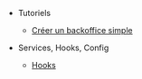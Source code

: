 * Tutoriels
  * [Créer un backoffice simple](tutoriel-creation-bo.md)
  
* Services, Hooks, Config
  * [Hooks](hooks.md)
  
